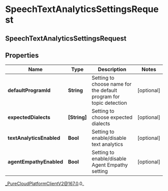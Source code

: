 # SpeechTextAnalyticsSettingsRequest

## SpeechTextAnalyticsSettingsRequest

## Properties

|Name | Type | Description | Notes|
|------------ | ------------- | ------------- | -------------|
| **defaultProgramId** | **String** | Setting to choose name for the default program for topic detection | [optional] |
| **expectedDialects** | **[String]** | Setting to choose expected dialects | [optional] |
| **textAnalyticsEnabled** | **Bool** | Setting to enable/disable text analytics | [optional] |
| **agentEmpathyEnabled** | **Bool** | Setting to enable/disable Agent Empathy setting | [optional] |



_PureCloudPlatformClientV2@167.0.0_
